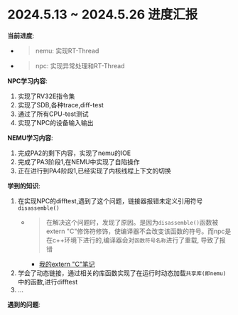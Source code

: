# 2024.5.13 ~ 2024.5.26 进度汇报
**当前进度**:  
   - > nemu: 实现RT-Thread  
   - > npc: 实现异常处理和RT-Thread  

**NPC学习内容**:
1. 实现了RV32E指令集  
2. 实现了SDB,各种trace,diff-test  
3. 通过了所有CPU-test测试  
4. 实现了NPC的设备输入输出

**NEMU学习内容**:  
1. 完成PA2的剩下内容，实现了nemu的IOE  
2. 完成了PA3阶段1,在NEMU中实现了自陷操作  
3. 正在进行到PA4阶段1,已经实现了内核线程上下文的切换  

**学到的知识**:  
1. 在实现NPC的difftest,遇到了这个问题，链接器报错未定义引用符号`disassemble()`  
   - >在解决这个问题时，发现了原因。是因为`disassemble()`函数被extern "C"修饰符修饰，使编译器不会改变该函数的符号。而npc是在c++环境下进行的,编译器会对`函数符号名称`进行了重载, 导致了报错   
      - [我的extern "C"笔记](https://sipym.github.io/notes/#/%E8%AE%A1%E7%AE%97%E6%9C%BA/%E7%BC%96%E7%A8%8B%E8%AF%AD%E8%A8%80/C%E4%B8%8ECpp/extern%22C%22%E9%80%89%E9%A1%B9)  
2. 学会了动态链接，通过相关的库函数实现了在运行时动态加载`共享库(即nemu)`中的函数,进行difftest  
3. ...

**遇到的问题**:  

